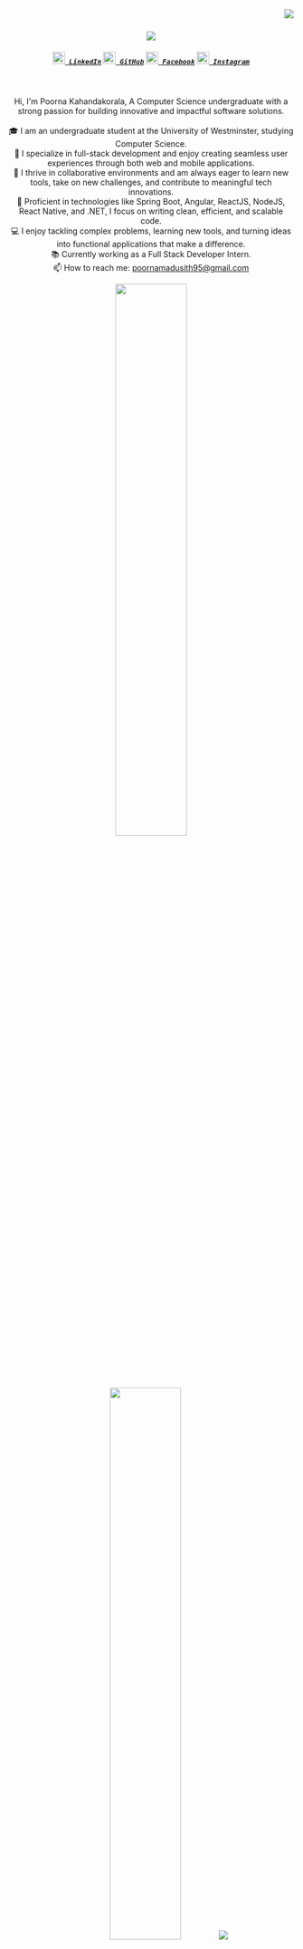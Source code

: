 <img align="right" src="https://visitor-badge.laobi.icu/badge?page_id=zumrudu-anka.zumrudu-anka">

<h1 align="center">
  <a href="https://git.io/typing-svg">
    <img src="https://readme-typing-svg.herokuapp.com/?lines=Hello,+There!+👋;This+is+Poorna+Kahandakorala....;Nice+to+meet+you!&center=true&size=30">
  </a>
</h1>

<h5 align="center">
  <code><a href="https://www.linkedin.com/in/poorna-kahandakorala-927710264/" title="LinkedIn Profile"><img width="22" src="https://cdn.jsdelivr.net/gh/devicons/devicon/icons/linkedin/linkedin-original.svg"> LinkedIn</a></code>
  <code><a href="https://github.com/poorna-madusith" title="GitHub Profile"><img width="22" src="https://raw.githubusercontent.com/danielcranney/readme-generator/main/public/icons/socials/github-dark.svg"> GitHub</a></code>
  <code><a href="https://www.facebook.com/poorna.madusith.1" title="Facebook Profile"><img width="22" src="https://cdn.jsdelivr.net/gh/devicons/devicon/icons/facebook/facebook-original.svg"> Facebook</a></code>
  <code><a href="https://www.instagram.com/_poorna77/" title="Instagram Profile"><img width="22" src="https://raw.githubusercontent.com/danielcranney/readme-generator/main/public/icons/socials/instagram.svg"> Instagram</a></code>
</h5>


<br>
<p align="center">
  Hi, I'm Poorna Kahandakorala, A Computer Science undergraduate with a strong passion for building innovative and impactful software solutions.
  <br>
  <br>
  🎓 I am an undergraduate student at the University of Westminster, studying Computer Science.
  <br>
  🔬 I specialize in full-stack development and enjoy creating seamless user experiences through both web and mobile applications.
  <br>
  🔬 I thrive in collaborative environments and am always eager to learn new tools, take on new challenges, and contribute to meaningful tech innovations.
  <br>
  🔬 Proficient in technologies like Spring Boot, Angular, ReactJS, NodeJS, React Native, and .NET, I focus on writing clean, efficient, and scalable code.
  <br>
  💻 I enjoy tackling complex problems, learning new tools, and turning ideas into functional applications that make a difference.
  <br>
  📚 Currently working as a Full Stack Developer Intern.
  <br>
  📫 How to reach me: <a href="mailto:poornamadusith95@gmail.com">poornamadusith95@gmail.com</a>
</p>



<p align="center"> <img height="50%" width="auto" src ="https://github-readme-stats.vercel.app/api?username=poorna-madusith&show_icons=true&count_private=true&theme=darcula&hide_border=true&hide=issues,contribs&bg_color=00000000"> <img height="50%" width="auto" src ="https://github-readme-stats.vercel.app/api/top-langs/?username=poorna-madusith&layout=compact&hide_border=true&theme=darcula&bg_color=00000000&langs_count=6&hide=jupyter%20notebook,tex,css,php&exclude_repo=Pacman-AI"> <img src ="https://github-readme-streak-stats.herokuapp.com?user=poorna-madusith&theme=darcula&hide_border=true&background=FFFFFF00"> <br> <br> </p>




